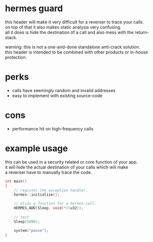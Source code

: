 # hermes guard
this header will make it very difficult for a reverser to trace your calls. \
on top of that it also makes static analysis very confusing. \
all it does is hide the destination of a call and also mess with the return-stack.

warning:
this is not a one-and-done standalone anti-crack solution. \
this header is intended to be combined with other products or in-house protection.

# perks
- calls have seemingly random and invalid addresses
- easy to implement with existing source-code

# cons
- performance hit on high-frequency calls

# example usage
this can be used in a security related or core function of your app. \
it will hide the actual destination of your calls which will make \
a reverser have to manually trace the code.

```cpp
int main()
{
    // register the exception handler.
    hermes::initialize();

    // alias a function for a hermes-call.
    HERMES_ADD(Sleep, void(*)(u32));
   
    // test
    Sleep(5000);

    system("pause");
}
```
